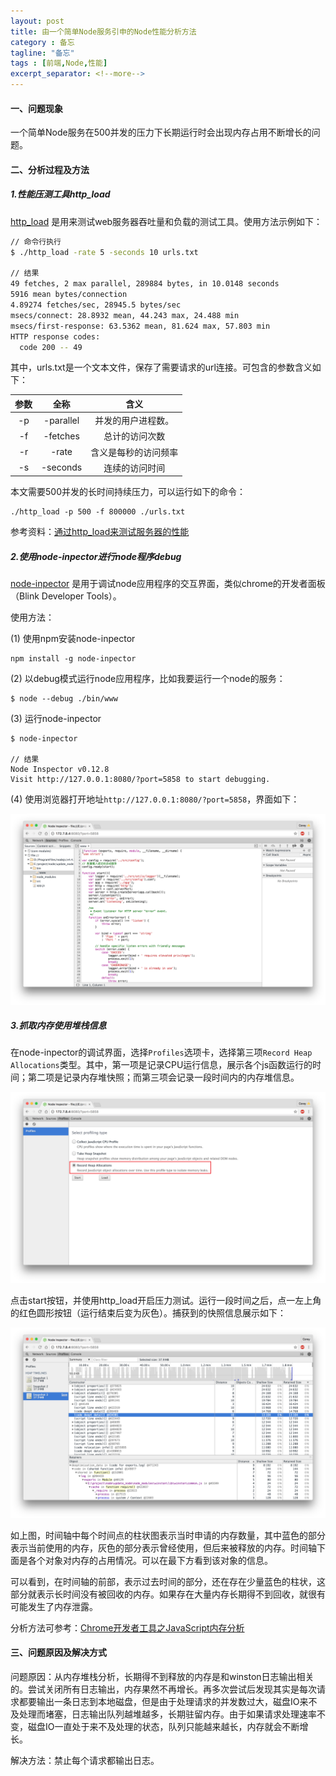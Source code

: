 ```yaml
---
layout: post
title: 由一个简单Node服务引申的Node性能分析方法
category : 备忘
tagline: "备忘"
tags : [前端,Node,性能]
excerpt_separator: <!--more-->
---
```


#### 一、问题现象

一个简单Node服务在500并发的压力下长期运行时会出现内存占用不断增长的问题。

#### 二、分析过程及方法

##### 1.性能压测工具http_load

[http_load](http://www.acme.com/software/http_load/) 是用来测试web服务器吞吐量和负载的测试工具。使用方法示例如下：

```bash
// 命令行执行
$ ./http_load -rate 5 -seconds 10 urls.txt

// 结果
49 fetches, 2 max parallel, 289884 bytes, in 10.0148 seconds
5916 mean bytes/connection
4.89274 fetches/sec, 28945.5 bytes/sec
msecs/connect: 28.8932 mean, 44.243 max, 24.488 min
msecs/first-response: 63.5362 mean, 81.624 max, 57.803 min
HTTP response codes:
  code 200 -- 49
```

<!--more-->

其中，urls.txt是一个文本文件，保存了需要请求的url连接。可包含的参数含义如下：

|参数|全称|含义|
|:-:|:-:|:-:|
|-p|-parallel|并发的用户进程数。
|-f|-fetches|总计的访问次数
|-r|-rate|含义是每秒的访问频率
|-s|-seconds|连续的访问时间

本文需要500并发的长时间持续压力，可以运行如下的命令：

```
./http_load -p 500 -f 800000 ./urls.txt
```

参考资料：[通过http_load来测试服务器的性能](https://my.oschina.net/chinacaptain/blog/309212)

##### 2.使用node-inpector进行node程序debug

[node-inpector](https://www.npmjs.com/package/node-inspector) 是用于调试node应用程序的交互界面，类似chrome的开发者面板（Blink Developer Tools）。

使用方法：

(1) 使用npm安装node-inpector

```
npm install -g node-inpector
```

(2) 以debug模式运行node应用程序，比如我要运行一个node的服务：

```
$ node --debug ./bin/www
```

(3) 运行node-inpector

```
$ node-inpector

// 结果
Node Inspector v0.12.8
Visit http://127.0.0.1:8080/?port=5858 to start debugging.
```

(4) 使用浏览器打开地址`http://127.0.0.1:8080/?port=5858`，界面如下：

![imge](/images/20161215/node-inspector.png)


##### 3.抓取内存使用堆栈信息

在node-inpector的调试界面，选择`Profiles`选项卡，选择第三项`Record Heap Allocations`类型。其中，第一项是记录CPU运行信息，展示各个js函数运行的时间；第二项是记录内存堆快照；而第三项会记录一段时间内的内存堆信息。

![imge](/images/20161215/profiles.png)

点击start按钮，并使用http_load开启压力测试。运行一段时间之后，点一左上角的红色圆形按钮（运行结束后变为灰色）。捕获到的快照信息展示如下：

![imge](/images/20161215/snapshot.png)

如上图，时间轴中每个时间点的柱状图表示当时申请的内存数量，其中蓝色的部分表示当前使用的内存，灰色的部分表示曾经使用，但后来被释放的内存。时间轴下面是各个对象对内存的占用情况。可以在最下方看到该对象的信息。

可以看到，在时间轴的前部，表示过去时间的部分，还在存在少量蓝色的柱状，这部分就表示长时间没有被回收的内存。如果存在大量内存长期得不到回收，就很有可能发生了内存泄露。

分析方法可参考：[Chrome开发者工具之JavaScript内存分析](http://www.open-open.com/lib/view/open1421734578984.html)

#### 三、问题原因及解决方式

问题原因：从内存堆栈分析，长期得不到释放的内存是和winston日志输出相关的。尝试关闭所有日志输出，内存果然不再增长。再多次尝试后发现其实是每次请求都要输出一条日志到本地磁盘，但是由于处理请求的并发数过大，磁盘IO来不及处理而堵塞，日志输出队列越堆越多，长期驻留内存。由于如果请求处理速率不变，磁盘IO一直处于来不及处理的状态，队列只能越来越长，内存就会不断增长。

解决方法：禁止每个请求都输出日志。
